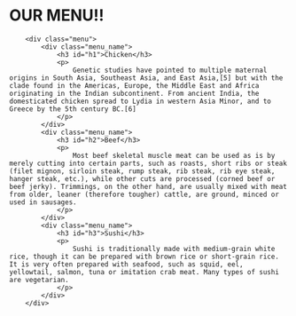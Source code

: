 <!DOCTYPE html>
<html lang="em">
<head>
	<meta charset="utf-8">
	<title>Assignment Solution for Module 2</title>
	<link rel="stylesheet" type="text/css" href="style.css">
</head>
<body>
	<div class="wrapper">
		<h1>OUR MENU!!</h1>

		<div class="menu">
			<div class="menu_name">
				<h3 id="h1">Chicken</h3>
				<p>
					Genetic studies have pointed to multiple maternal origins in South Asia, Southeast Asia, and East Asia,[5] but with the clade found in the Americas, Europe, the Middle East and Africa originating in the Indian subcontinent. From ancient India, the domesticated chicken spread to Lydia in western Asia Minor, and to Greece by the 5th century BC.[6] 
				</p>
			</div>
       		<div class="menu_name">
				<h3 id="h2">Beef</h3>
				<p>
					Most beef skeletal muscle meat can be used as is by merely cutting into certain parts, such as roasts, short ribs or steak (filet mignon, sirloin steak, rump steak, rib steak, rib eye steak, hanger steak, etc.), while other cuts are processed (corned beef or beef jerky). Trimmings, on the other hand, are usually mixed with meat from older, leaner (therefore tougher) cattle, are ground, minced or used in sausages.
				</p>
			</div>
        	<div class="menu_name">
				<h3 id="h3">Sushi</h3>
				<p>
					Sushi is traditionally made with medium-grain white rice, though it can be prepared with brown rice or short-grain rice. It is very often prepared with seafood, such as squid, eel, yellowtail, salmon, tuna or imitation crab meat. Many types of sushi are vegetarian.
				</p>
			</div>
        </div>
</body>
</html>

